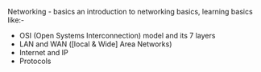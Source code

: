 Networking - basics
an introduction to networking basics, learning basics like:-
- OSI (Open Systems Interconnection) model and its 7 layers
- LAN and WAN ([local & Wide] Area Networks)
- Internet and IP
- Protocols
